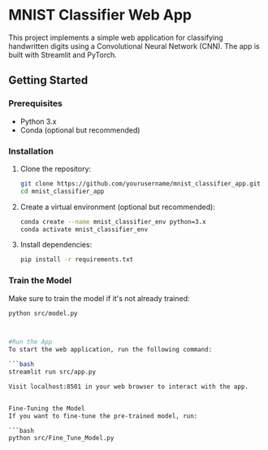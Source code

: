 # MNIST Classifier Web App

This project implements a simple web application for classifying handwritten digits using a Convolutional Neural Network (CNN). The app is built with Streamlit and PyTorch.

## Getting Started

### Prerequisites

- Python 3.x
- Conda (optional but recommended)

### Installation

1. Clone the repository:

    ```bash
    git clone https://github.com/yourusername/mnist_classifier_app.git
    cd mnist_classifier_app
    ```

2. Create a virtual environment (optional but recommended):

    ```bash
    conda create --name mnist_classifier_env python=3.x
    conda activate mnist_classifier_env
    ```

3. Install dependencies:

    ```bash
    pip install -r requirements.txt
    ```

### Train the Model

Make sure to train the model if it's not already trained:

```bash
python src/model.py



#Run the App
To start the web application, run the following command:

```bash
streamlit run src/app.py

Visit localhost:8501 in your web browser to interact with the app.


Fine-Tuning the Model
If you want to fine-tune the pre-trained model, run:

```bash
python src/Fine_Tune_Model.py